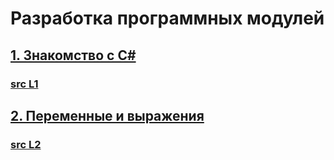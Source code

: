 # Разработка программных модулей
## [1. Знакомство с C#](./docs/L1.md)
### [src L1](https://github.com/Discip1es/2024-2024-RPM/tree/18c7ae0a850a3a2762b309a5ac7cffff3dfe3f03/src/L1)
## [2. Переменные и выражения](./docs/L2.md)
### [src L2](https://github.com/Discip1es/2024-2024-RPM/tree/fe4275653aa00eb2ce90967b13e095267c9bbe7b/src/L2)

